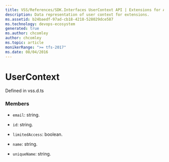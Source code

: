 ```yaml
---
title: VSS/References/SDK.Interfaces UserContext API | Extensions for Azure DevOps Services
description: Data representation of user context for extensions.
ms.assetid: b24baedf-97ad-cb18-4218-528029dce587
ms.technology: devops-ecosystem
generated: true
ms.author: chcomley
author: chcomley
ms.topic: article
monikerRange: ">= tfs-2017"
ms.date: 08/04/2016
---
```


# UserContext

Defined in vss.d.ts

### Members

- `email`: string.

- `id`: string.

- `limitedAccess`: boolean.

- `name`: string.

- `uniqueName`: string.

